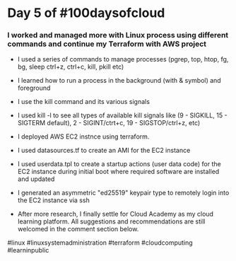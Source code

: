 # Day 5 of #100daysofcloud

### I worked and managed more with Linux process using different commands and continue my Terraform with AWS project

- I used a series of commands to manage processes (pgrep, top, htop, fg, bg, sleep ctrl+z, ctrl+c, kill, pkill etc)

- I learned how to run a process in the background (with & symbol) and foreground

- I use the kill command and its various signals

- I used kill -l to see all types of available kill signals like (9 - SIGKILL, 15 - SIGTERM default), 2 - SIGINT/ctrt+c, 19 - SIGSTOP/ctrl+z, etc)

- I deployed AWS EC2 instnce using terraform.

- I used datasources.tf to create an AMI for the EC2 instance

- I used userdata.tpl to create a startup actions (user data code) for the EC2 instance during initial boot where required software are installed and updated

- I generated an asymmetric "ed25519" keypair type to remotely login into the EC2 instance via ssh

- After more research, I finally settle for Cloud Academy as my cloud learning platform. All suggestions and recommendations are still welcomed in the comment section below.

#linux #linuxsystemadministration #terraform #cloudcomputing #learninpublic
